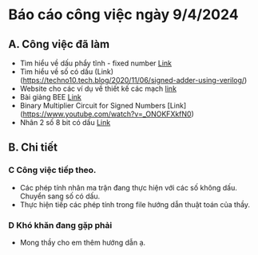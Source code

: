 # Báo cáo công việc ngày 9/4/2024
## A. Công việc đã làm
- Tìm hiểu về dấu phẩy tĩnh - fixed number [Link](https://en.wikibooks.org/wiki/Floating_Point/Fixed-Point_Numbers)
- Tìm hiểu về số có dấu (Link)(https://techno10.tech.blog/2020/11/06/signed-adder-using-verilog/)
- Website cho các ví dụ về thiết kế các mạch [link](https://www.fpga4student.com/2017/07/n-bit-adder-design-in-verilog.html)
- Bài giảng BEE [Link](https://faculty.washington.edu/kd1uj/BEE271/Lectures/)
- Binary Multiplier Circuit for Signed Numbers [Link] (https://www.youtube.com/watch?v=_ONOKFXkfN0)
- Nhân 2 số 8 bit có dấu [Link](https://www.transtutors.com/questions/task-1-design-8-bit-signed-multiplier-and-verify-using-verilog-simulation-it-takes-t-9474537.htm)
## B. Chi tiết
### C Công việc tiếp theo.
- Các phép tính nhân ma trận đang thực hiện với các số không dấu. Chuyển sang số có dấu.
- Thực hiện tiếp các phép tính trong file hướng dẫn thuật toán của thầy.

### D Khó khăn đang gặp phải
- Mong thầy cho em thêm hướng dẫn ạ.
